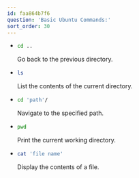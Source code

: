```yaml
---
id: faa864b7f6
question: 'Basic Ubuntu Commands:'
sort_order: 30
---
```


- ```bash
  cd ..
  ```
  Go back to the previous directory.

- ```bash
  ls
  ```
  List the contents of the current directory.

- ```bash
  cd 'path'/
  ```
  Navigate to the specified path.

- ```bash
  pwd
  ```
  Print the current working directory.

- ```bash
  cat 'file name'
  ```
  Display the contents of a file.

